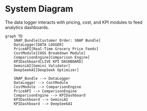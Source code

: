 # System Diagram

The data logger interacts with pricing, cost, and KPI modules to feed analytics dashboards.

```mermaid
graph TD
    SNAP_Bundle[Customer Order: SNAP Bundle]
    DataLogger[DATA LOGGER]
    PriceAPI[Real-Time Grocery Price Feeds]
    CostModule[COGS Breakdown Module]
    ComparisonEngine[Comparison Engine]
    KPIDashboard[LIVE KPI DASHBOARD]
    GeminiAI[Gemini Validator]
    DeepSeekAI[DeepSeek Optimizer]

    SNAP_Bundle --> DataLogger
    DataLogger --> CostModule
    CostModule --> ComparisonEngine
    PriceAPI --> ComparisonEngine
    ComparisonEngine --> KPIDashboard
    KPIDashboard --> GeminiAI
    KPIDashboard --> DeepSeekAI
```
